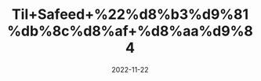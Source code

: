---
title: 'Til+Safeed+%22%d8%b3%d9%81%db%8c%d8%af+%d8%aa%d9%84'
date: '2022-11-22' 
metatag: '' 
inventory: '0' 
draft: false 
# meta description 
shortDescripton: 'White+Sesame+Seeds%22++It+prevents+inflammation.+and+balances+hormones.'
description: 'Seed+%d8%aa%d8%ae%d9%85++%d8%a8%db%8c%d8%ac'
longdescription: ''
tags: ''
brand: ''
subCategory: ''
unit: '250 gm-Pk'
sellCount: '0'
featured: True
# product Price
price: '150.0'
# Product Short Description
shortDescription: 'White+Sesame+Seeds%22++It+prevents+inflammation.+and+balances+hormones.'
productID: '22540D9E-693B-ED11-996A-005056B3A416'
type: 'products'
category: 'Seed+%d8%aa%d8%ae%d9%85++%d8%a8%db%8c%d8%ac' 
thumnailproduct: 'https://eraconnect.blob.core.windows.net/product-images/aminsaddiquidawakhana/37a6eb02-6f09-4351-bb82-1a6ac4fe0d09.webp' 
images:
  - image: 'https://eraconnect.blob.core.windows.net/product-images/aminsaddiquidawakhana/37a6eb02-6f09-4351-bb82-1a6ac4fe0d09.webp'  
Variants:
---